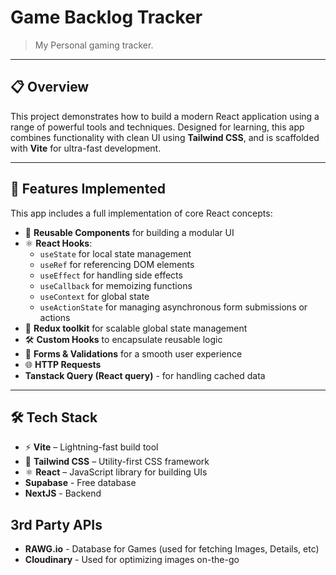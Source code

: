 # Game Backlog Tracker

> My Personal gaming tracker.

---

## 📋 Overview

This project demonstrates how to build a modern React application using a range of powerful tools and techniques. Designed for learning, this app combines functionality with clean UI using **Tailwind CSS**, and is scaffolded with **Vite** for ultra-fast development.

---

## 🚀 Features Implemented

This app includes a full implementation of core React concepts:

- 🧩 **Reusable Components** for building a modular UI
- ⚛️ **React Hooks**:
  - `useState` for local state management
  - `useRef` for referencing DOM elements
  - `useEffect` for handling side effects
  - `useCallback` for memoizing functions
  - `useContext` for global state
  - `useActionState` for managing asynchronous form submissions or actions
- 🧠 **Redux toolkit** for scalable global state management
- 🛠️ **Custom Hooks** to encapsulate reusable logic
- 📝 **Forms & Validations** for a smooth user experience
- 🌐 **HTTP Requests**
- **Tanstack Query (React query)** - for handling cached data

---

## 🛠 Tech Stack

- ⚡ **Vite** – Lightning-fast build tool
- 🎨 **Tailwind CSS** – Utility-first CSS framework
- ⚛️ **React** – JavaScript library for building UIs
- **Supabase** - Free database
- **NextJS** - Backend

## 3rd Party APIs

- **RAWG.io** - Database for Games (used for fetching Images, Details, etc)
- **Cloudinary** - Used for optimizing images on-the-go
